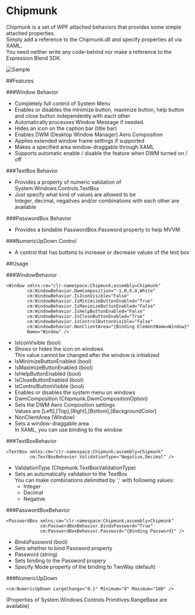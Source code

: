 Chipmunk
========

Chipmunk is a set of WPF attached behaviors that provides some simple attached properties.  
Simply add a reference to the Chipmunk.dll and specify properties all via XAML.  
You need neither write any code-behind nor make a reference to the Expression Blend SDK.

![Sample](https://chitoku.jp/img/chipmunk.png)

##Features

###Window Behavior
- Completely full control of System Menu
 - Enables or disables the minimize button, maximize button, help button and close button independently with each other
 - Automatically processes Window Message if needed.
- Hides an icon on the caption bar (title bar)
- Enables DWM (Desktop Window Manager) Aero Composition
 - Applies extended window frame settings if supported
 - Makes a specified area window-draggable through XAML
 - Supports automatic enable / disable the feature when DWM turned on / off


###TextBox Behavior
- Provides a property of numeric validation of System.Windows.Controls.TextBox
- Just specify what kind of values are allowed to be  
  Integer, decimal, negatives and/or combinations with each other are available


###PasswordBox Behavior
- Provides a bindable PasswordBox.Password property to help MVVM


###NumericUpDown Control
- A control that has buttons to increase or decrease values of the text box



##Usage

###WindowBehavior
```xaml
<Window xmlns:cm="clr-namespace:Chipmunk;assembly=Chipmunk"
        cm:WindowBehavior.DwmComposition="-1,0,0,0,White"
        cm:WindowBehavior.IsIconVisible="False"
        cm:WindowBehavior.IsMinimizeButtonEnabled="True"
        cm:WindowBehavior.IsMaximizeButtonEnabled="False"
        cm:WindowBehavior.IsHelpButtonEnabled="False"
        cm:WindowBehavior.IsCloseButtonEnabled="True"
        cm:WindowBehavior.IsControlButtonVisible="False"
        cm:WindowBehavior.NonClientArea="{Binding ElementName=Window}"
        Name="Window" />
```

- IsIconVisible (bool)
 - Shows or hides the icon on windows  
   This value cannot be changed after the window is initialized
- IsMinimizeButtonEnabled (bool)
- IsMaximizeButtonEnabled (bool)
- IsHelpButtonEnabled (bool)
- IsCloseButtonEnabled (bool)
- IsControlButtonVisible (bool)
 - Enables or disables the system menu on windows
- DwmComposition (Chipmunk.DwmCompositionOption)
 - Sets the DWM Aero Composition settings  
   Values are [Left],[Top],[Right],[Bottom],[BackgroundColor]
- NonClientArea (Window)
 - Sets a window-draggable area  
   In XAML, you can use binding to the window


###TextBoxBehavior
```xaml
<TextBox xmlns:cm="clr-namespace:Chipmunk;assembly=Chipmunk"
         cm:TextBoxBehavior.ValidationType="Negative,Decimal" />
```

- ValidationType (Chipmunk.TextBoxValidationType)
 - Sets an automatically validation to the TextBox  
   You can make combinations delimitted by ',' with following values:
    - Integer
    - Decimal
    - Negative


###PasswordBoxBehavior
```xaml
<PasswordBox xmlns:cm="clr-namespace:Chipmunk;assembly=Chipmunk"
             cm:PasswordBoxBehavior.BindsPassword="True"
             cm:PasswordBoxBehavior.Password="{Binding Password}" />
```

- BindsPassword (bool)
 - Sets whether to bind Password property
- Password (string)
 - Sets binding to the Password propery
 - Specify Mode property of the binding to TwoWay (default)


###NumericUpDown
```xaml
<cm:NumericUpDown LargeChange="0.1" Minimum="0" Maximum="100" />
```

(Properties of System.Windows.Controls.Primitives.RangeBase are available)
